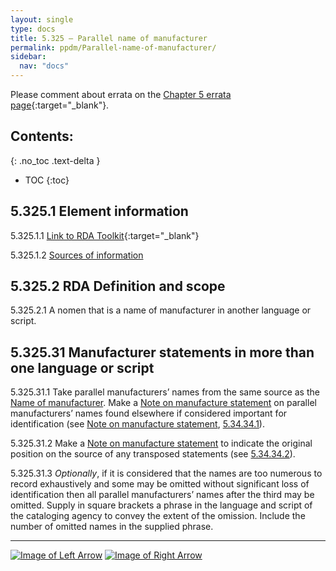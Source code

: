 ```yaml
---
layout: single
type: docs
title: 5.325 — Parallel name of manufacturer
permalink: ppdm/Parallel-name-of-manufacturer/
sidebar:
  nav: "docs"
---
```


Please comment about errata on the [Chapter 5 errata page](https://docs.google.com/document/d/14roAt0euvJ-x_AboSVoOcMhDLkXYSk35-btRO8xgKZI/edit#heading=h.86c0qa2gnm0u){:target="_blank"}.

## Contents:
{: .no_toc .text-delta }

- TOC
{:toc}

## 5.325.1 Element information

<a name="5.325.1.1">5.325.1.1</a> [Link to RDA Toolkit](https://beta.rdatoolkit.org/Content/Index?externalId=en-US_ala-61a1d2e6-9672-36d4-a7b5-c1e37f685797){:target="_blank"}

<a name="5.325.1.2">5.325.1.2</a> [Sources of information](/DCRMR/ppdm/)

## 5.325.2 RDA Definition and scope

<a name="5.325.2.1">5.325.2.1</a> A nomen that is a name of manufacturer in another language or script.

## 5.325.31 Manufacturer statements in more than one language or script

<a name="5.325.31.1">5.325.31.1</a> Take parallel manufacturers’ names from the same source as the [Name of manufacturer](/DCRMR/ppdm/Name-of-manufacturer/). Make a [Note on manufacture statement](/DCRMR/ppdm/Note-on-manufacture-statement) on parallel manufacturers’ names found elsewhere if considered important for identification (see [Note on manufacture statement](/DCRMR/ppdm/Note-on-manufacture-statement), [5.34.34.1](/DCRMR/ppdm/Note-on-manufacture-statement/#5.34.34.1)).

<a name="5.325.31.2">5.325.31.2</a> Make a [Note on manufacture statement](/DCRMR/ppdm/Note-on-manufacture-statement) to indicate the original position on the source of any transposed statements (see [5.34.34.2](/DCRMR/ppdm/Note-on-manufacture-statement/#5.34.34.2)). 

<a name="5.325.31.3">5.325.31.3</a> *Optionally*, if it is considered that the names are too numerous to record exhaustively and some may be omitted without significant loss of identification then all parallel manufacturers’ names after the third may be omitted. Supply in square brackets a phrase in the language and script of the cataloging agency to convey the extent of the omission. Include the number of omitted names in the supplied phrase.

---

[![Image of Left Arrow](https://rbms-bsc.github.io/DCRMR/assets/pictures/navigation/Arrow_Left.png "5.32 — Name of manufacturer")](/DCRMR/ppdm/Name-of-manufacturer/) [![Image of Right Arrow](https://rbms-bsc.github.io/DCRMR/assets/pictures/navigation/Arrow_Right.png "5.33 — Date of manufacture")](/DCRMR/ppdm/Date-of-manufacture/)
